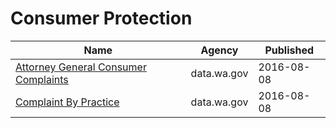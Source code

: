 # Consumer Protection

Name | Agency | Published
---- | ---- | ---------
[Attorney General Consumer Complaints](../socrata/gpri-47xz.md) | data.wa.gov | 2016-08-08
[Complaint By Practice](../socrata/fvrz-yz45.md) | data.wa.gov | 2016-08-08

